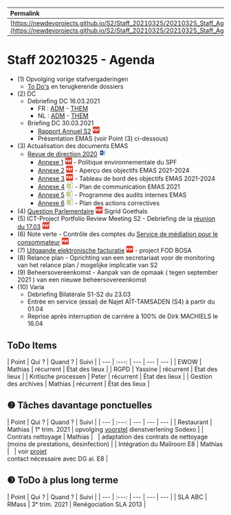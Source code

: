 <link rel="stylesheet" href="https://newdevprojects.github.io/S2/S2.css">
<link rel="stylesheet" href="S2.css">

&nbsp;

&nbsp;

| Permalink |
| :--- |
| [https://newdevprojects.github.io/S2/Staff_20210325/20210325_Staff_Agenda.html](https://newdevprojects.github.io/S2/Staff_20210325/20210325_Staff_Agenda.html) | 

# Staff 20210325 - Agenda

* (1) Opvolging vorige stafvergaderingen
	* [To Do's](#todo) en terugkerende dossiers
* (2) DC 
	* Debriefing DC 16.03.2021
		* FR : [ADM](https://newdevprojects.github.io/S2/Staff/20210316_Adm_FR.pdf) - [THEM](https://newdevprojects.github.io/S2/Staff/20210316_Them_FR.pdf)
		* NL : [ADM](https://newdevprojects.github.io/S2/Staff/20210316_Adm_NL.pdf) - [THEM](https://newdevprojects.github.io/S2/Staff/20210316_Them_NL.pdf)
	* Briefing DC 30.03.2021
		* [Rapport Annuel S2](Rapport_Annuel_S2_2020_DEF.pdf) ![](pdf.png)  
		* Présentation EMAS (voir Point (3) ci-dessous)
* (3) Actualisation des documents EMAS
	* [Revue de direction 2020](Note_Rev_direction_EMAS_2020.docx) ![](word.jpg)
		* [Annexe 1](Annexe_1.Politique_environnementale_SPF.pdf) ![](pdf.png) - Politique environnementale du SPF
		* [Annexe 2](Annexe_2_Apercu_Objectifs_EMAS.pdf) ![](pdf.png) - Aperçu des objectifs EMAS 2021-2024
		* [Annexe 3](Annexe_3_Tableau_bord_Objectifs_EMAS_2021-2024.pdf) ![](pdf.png) - Tableau de bord des objectifs EMAS 2021-2024
		* [Annexe 4](Annexe_4_Plan_communication_EMAS_2021.xlsx) ![](excel.png) - Plan de communication EMAS 2021
		* [Annexe 5](Annexe_5_Programme_audits_internes_EMAS.xlsx) ![](excel.png) - Programme des audits internes EMAS
		* [Annexe 6](Annexe_6_Plan_Actions_correctives_EMAS.xlsx) ![](excel.png) - Plan des actions correctives
* (4) [Question Parlementaire](QP_SGoethals.pdf) ![](pdf.png) Sigrid Goethals
* (5) ICT-Project Portfolio Review Meeting S2 - Debriefing de la [réunion du 17.03](ICT_project_portfolio_review.pdf) ![](pdf.png)
* (6) Note verte - Contrôle des comptes du [Service de médiation pour le consommateur](Controle_comptes_Service_Mediation_Conso.pdf) ![](pdf.png)
* (7) [Uitgaande elektronische facturatie](Uitgaande_elektronische_facturatie.pdf) ![](pdf.png) - project FOD BOSA
* (8) Relance plan - Oprichting van een secretariaat voor de monitoring van het relance plan / mogelijke implicatie van S2
* (9) Beheersovereenkomst -  Aanpak van de opmaak ( tegen september 2021 ) van een nieuwe beheersovereenkomst
* (10) Varia
	* Debriefing Bilatérale S1-S2 du 23.03
	* Entrée en service (essai) de Najet AÏT-TAMSADEN (S4) à partir du 01.04
	* Reprise après interruption de carrière à 100% de Dirk MACHIELS le 16.04


<a name="todo"> </a>

## ToDo Items

| Point | Qui ? | Quand ? | Suivi |
| --- | :---: | --- | --- | --- |
| EWOW | Mathias | récurrent | &Eacute;tat des lieux |
| RGPD | Yassine | récurrent | &Eacute;tat des lieux |
| Kritische processen | Peter | récurrent | &Eacute;tat des lieux |
| Gestion des archives | Mathias | récurrent | &Eacute;tat des lieux |

## &#10103; Tâches davantage ponctuelles

| Point | Qui ? | Quand ? | Suivi |
| --- | :---: | --- | --- | --- |
| Restaurant | Mathias | 1° trim. 2021 | opvolging [voorstel](https://newdevprojects.github.io/S2/Staff_20210107/20210107_Sodexo_aangepaste_werking.pdf) dienstverlening Sodexo |
| Contrats nettoyage | Mathias | &nbsp; | adaptation des contrats de nettoyage (moins de prestations, désinfection) |
| Intégration du Mailroom E8 | Mathias | &nbsp; | voir [projet](https://newdevprojects.github.io/S2/Staff_20210204/Nota_verzendingsdienst_E8.pdf)<br>contact nécessaire avec DG ai. E8 |

## &#10104; ToDo à plus long terme

| Point | Qui ? | Quand ? | Suivi |
| --- | :---: | --- | --- | --- |
| SLA ABC | RMass | 3° trim. 2021 | Renégociation SLA 2013 |
